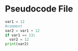 # Pseudocode File

```python
var1 = 12
#comment
var2 = var1 + 12
if var1 == 13:
  var2 = 12
print(var2)
```
